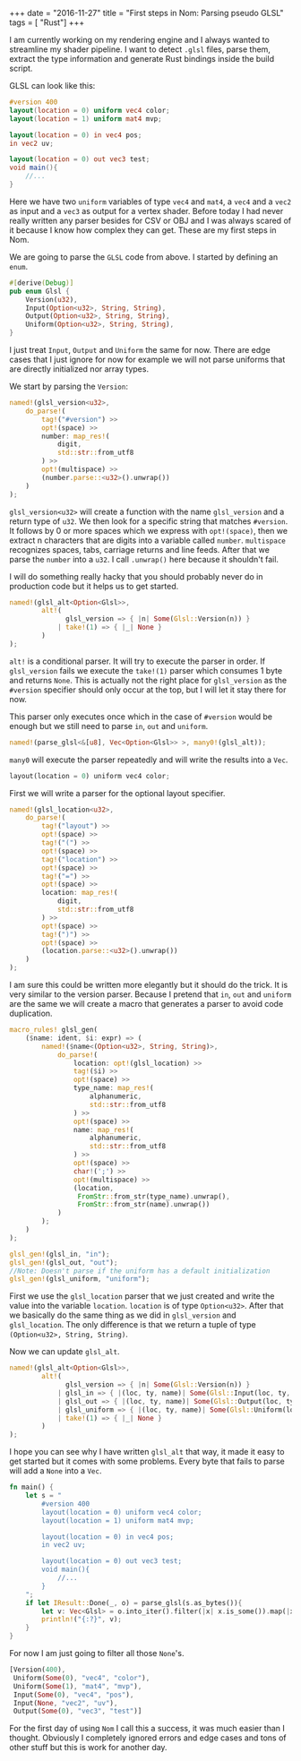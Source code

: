 +++
date        = "2016-11-27"
title       = "First steps in Nom: Parsing pseudo GLSL"
tags        = [ "Rust"]
+++

I am currently working on my rendering engine and I always wanted to streamline my shader pipeline. I want to detect `.glsl` files, parse them, extract the type information and generate Rust bindings inside the build script.

GLSL can look like this:

```GLSL
#version 400
layout(location = 0) uniform vec4 color;
layout(location = 1) uniform mat4 mvp;

layout(location = 0) in vec4 pos;
in vec2 uv;

layout(location = 0) out vec3 test;
void main(){
    //...
}
```

Here we have two `uniform` variables of type `vec4` and `mat4`, a `vec4` and a `vec2` as input and a `vec3` as output for a vertex shader.
Before today I had never really written any parser besides for CSV or OBJ and I was always scared of it because I know how complex they can get.
These are my first steps in Nom.

We are going to parse the `GLSL` code from above.
I started by defining an `enum`.
```Rust
#[derive(Debug)]
pub enum Glsl {
    Version(u32),
    Input(Option<u32>, String, String),
    Output(Option<u32>, String, String),
    Uniform(Option<u32>, String, String),
}
```

I just treat `Input`, `Output` and `Uniform` the same for now. There are edge cases that I just ignore for now for example we will not parse uniforms that are directly initialized nor array types.

We start by parsing the `Version`:
```Rust
named!(glsl_version<u32>,
    do_parse!(
        tag!("#version") >>
        opt!(space) >>
        number: map_res!(
            digit,
            std::str::from_utf8
        ) >>
        opt!(multispace) >>
        (number.parse::<u32>().unwrap())
    )
);
```

`glsl_version<u32>` will create a function with the name `glsl_version` and a return type of `u32`. We then look for a specific string that matches `#version`. It follows by 0 or more spaces which we express with `opt!(space)`, then we extract n characters that are digits into a variable called `number`. `multispace` recognizes spaces, tabs, carriage returns and line feeds. After that we parse the `number` into a `u32`. I call `.unwrap()` here because it shouldn't fail.

I will do something really hacky that you should probably never do in production code but it helps us to get started.
```Rust
named!(glsl_alt<Option<Glsl>>,
        alt!(
              glsl_version => { |n| Some(Glsl::Version(n)) }
            | take!(1) => { |_| None }
        )
);
```
`alt!` is a conditional parser. It will try to execute the parser in order. If `glsl_version` fails we execute the `take!(1)` parser which consumes 1 byte and returns `None`. This is actually not the right place for `glsl_version` as the `#version` specifier should only occur at the top, but I will let it stay there for now.

This parser only executes once which in the case of `#version` would be enough but we still need to parse `in`, `out` and `uniform`.
```Rust  
named!(parse_glsl<&[u8], Vec<Option<Glsl>> >, many0!(glsl_alt));
```
`many0` will execute the parser repeatedly and will write the results into a `Vec`.
```Rust
layout(location = 0) uniform vec4 color;
```
First we will write a parser for the optional layout specifier.
```Rust
named!(glsl_location<u32>,
    do_parse!(
        tag!("layout") >>
        opt!(space) >>
        tag!("(") >>
        opt!(space) >>
        tag!("location") >>
        opt!(space) >>
        tag!("=") >>
        opt!(space) >>
        location: map_res!(
            digit,
            std::str::from_utf8
        ) >>
        opt!(space) >>
        tag!(")") >>
        opt!(space) >>
        (location.parse::<u32>().unwrap())
    )
);
```
I am sure this could be written more elegantly but it should do the trick. It is very similar to the version parser. Because I pretend that `in`, `out` and `uniform` are the same we will create a macro that generates a parser to avoid code duplication.
```Rust
macro_rules! glsl_gen(
    ($name: ident, $i: expr) => (
        named!($name<(Option<u32>, String, String)>,
            do_parse!(
                location: opt!(glsl_location) >>
                tag!($i) >>
                opt!(space) >>
                type_name: map_res!(
                    alphanumeric,
                    std::str::from_utf8
                ) >>
                opt!(space) >>
                name: map_res!(
                    alphanumeric,
                    std::str::from_utf8
                ) >>
                opt!(space) >>
                char!(';') >>
                opt!(multispace) >>
                (location,
                 FromStr::from_str(type_name).unwrap(),
                 FromStr::from_str(name).unwrap())
            )
        );
    )
);

glsl_gen!(glsl_in, "in");
glsl_gen!(glsl_out, "out");
//Note: Doesn't parse if the uniform has a default initialization
glsl_gen!(glsl_uniform, "uniform");
```
First we use the `glsl_location` parser that we just created and write the value into the variable `location`. `location` is of type `Option<u32>`. After that we basically do the same thing as we did in `glsl_version` and `glsl_location`. The only difference is that we return a tuple of type `(Option<u32>, String, String)`.

Now we can update `glsl_alt`.
```Rust
named!(glsl_alt<Option<Glsl>>,
        alt!(
              glsl_version => { |n| Some(Glsl::Version(n)) }
            | glsl_in => { |(loc, ty, name)| Some(Glsl::Input(loc, ty, name)) }
            | glsl_out => { |(loc, ty, name)| Some(Glsl::Output(loc, ty, name)) }
            | glsl_uniform => { |(loc, ty, name)| Some(Glsl::Uniform(loc, ty, name)) }
            | take!(1) => { |_| None }
        )
);
```
I hope you can see why I have written `glsl_alt` that way, it made it easy to get started but it comes with some problems. Every byte that fails to parse will add a `None` into a `Vec`.
```Rust
fn main() {
    let s = "
        #version 400
        layout(location = 0) uniform vec4 color;
        layout(location = 1) uniform mat4 mvp;

        layout(location = 0) in vec4 pos;
        in vec2 uv;

        layout(location = 0) out vec3 test;
        void main(){
            //...
        }
    ";
    if let IResult::Done(_, o) = parse_glsl(s.as_bytes()){
        let v: Vec<Glsl> = o.into_iter().filter(|x| x.is_some()).map(|x| x.unwrap()).collect();
        println!("{:?}", v);
    }
}
```
For now I am just going to filter all those `None`'s.
```Rust
[Version(400),
 Uniform(Some(0), "vec4", "color"),
 Uniform(Some(1), "mat4", "mvp"),
 Input(Some(0), "vec4", "pos"),
 Input(None, "vec2", "uv"),
 Output(Some(0), "vec3", "test")]
```
For the first day of using `Nom` I call this a success, it was much easier than I thought. Obviously I completely ignored errors and edge cases and tons of other stuff but this is work for another day.
